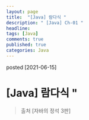 ```yaml
---
layout: page
title:  "[Java] 람다식 "
description: " [Java] Ch-01 "
headline: 
tags: [Java]
comments: true
published: true
categories: Java
---
```

posted [2021-06-15] 

# [Java] 람다식 "
> 출처 [자바의 정석 3판] 
